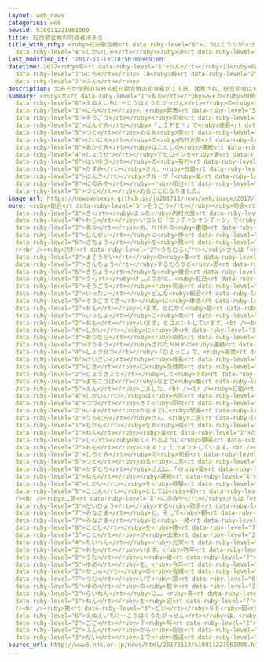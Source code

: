 ```yaml
---
layout: web_news
categories: web
newsid: k10011221961000
title: 紅白歌合戦の司会者決まる
title_with_ruby: <ruby>紅白歌合戦<rt data-ruby-level="6">こうはくうたがっせん</rt></ruby>の<ruby>司会者<rt
  data-ruby-level="4">しかいしゃ</rt></ruby><ruby>決<rt data-ruby-level="3">き</rt></ruby>まる
last_modified_at: '2017-11-13T18:56:00+09:00'
datetime: 2017<ruby>年<rt data-ruby-level="1">ねん</rt></ruby>11<ruby>月<rt data-ruby-level="1">がつ</rt></ruby>13<ruby>日<rt
  data-ruby-level="1">にち</rt></ruby> 18<ruby>時<rt data-ruby-level="2">じ</rt></ruby>56<ruby>分<rt
  data-ruby-level="2">ふん</rt></ruby>
description: 大みそか恒例のＮＨＫ紅白歌合戦の司会者が１３日、発表され、総合司会はＮＨＫの番組「ＬＩＦＥ！」で座長を務めるお笑い芸人の内村光良さん、紅組はことしの連続テレビ小説でヒロインを演じた俳優の有村架純さん、白組は人気グループ「嵐」のメンバー、二宮和也さんが務めることになりました。
summary: <ruby>大<rt data-ruby-level="1">おお</rt></ruby>みそか<ruby>恒例<rt data-ruby-level="7">こうれい</rt></ruby>の<ruby>ＮＨＫ紅白歌合戦<rt
  data-ruby-level="6">えぬえいちけーこうはくうたがっせん</rt></ruby>の<ruby>司会者<rt data-ruby-level="4">しかいしゃ</rt></ruby>が１３<ruby>日<rt
  data-ruby-level="1">にち</rt></ruby>、<ruby>発表<rt data-ruby-level="3">はっぴょう</rt></ruby>され、<ruby>総合<rt
  data-ruby-level="5">そうごう</rt></ruby><ruby>司会<rt data-ruby-level="4">しかい</rt></ruby>はＮＨＫの<ruby>番組<rt
  data-ruby-level="2">ばんぐみ</rt></ruby>「ＬＩＦＥ！」で<ruby>座長<rt data-ruby-level="6">ざちょう</rt></ruby>を<ruby>務<rt
  data-ruby-level="5">つと</rt></ruby>めるお<ruby>笑<rt data-ruby-level="4">わら</rt></ruby>い<ruby>芸人<rt
  data-ruby-level="4">げいにん</rt></ruby>の<ruby>内村光良<rt data-ruby-level="8">うちむらてるよし</rt></ruby>さん、<ruby>紅組<rt
  data-ruby-level="8">あかぐみ</rt></ruby>はことしの<ruby>連続<rt data-ruby-level="4">れんぞく</rt></ruby>テレビ<ruby>小説<rt
  data-ruby-level="4">しょうせつ</rt></ruby>でヒロインを<ruby>演<rt data-ruby-level="5">えん</rt></ruby>じた<ruby>俳優<rt
  data-ruby-level="6">はいゆう</rt></ruby>の<ruby>有村<rt data-ruby-level="3">ありむら</rt></ruby><ruby>架純<rt
  data-ruby-level="8">かすみ</rt></ruby>さん、<ruby>白組<rt data-ruby-level="2">しろぐみ</rt></ruby>は<ruby>人気<rt
  data-ruby-level="1">にんき</rt></ruby>グループ「<ruby>嵐<rt data-ruby-level="7">あらし</rt></ruby>」のメンバー、<ruby>二宮<rt
  data-ruby-level="8">にのみや</rt></ruby><ruby>和也<rt data-ruby-level="8">かずなり</rt></ruby>さんが<ruby>務<rt
  data-ruby-level="5">つと</rt></ruby>めることになりました。
image_url: https://newswebeasy.github.io/ja201711/news/web/image/2017/11/13/K10011221961_1711131718_1711131719_01_02.jpg
more: <ruby>総合<rt data-ruby-level="5">そうごう</rt></ruby><ruby>司会<rt data-ruby-level="4">しかい</rt></ruby>に<ruby>決<rt
  data-ruby-level="3">き</rt></ruby>まった<ruby>内村光良<rt data-ruby-level="8">うちむらてるよし</rt></ruby>さんはお<ruby>笑<rt
  data-ruby-level="4">わら</rt></ruby>いコンビ「ウッチャンナンチャン」で<ruby>人気<rt data-ruby-level="1">にんき</rt></ruby>を<ruby>集<rt
  data-ruby-level="3">あつ</rt></ruby>め、ＮＨＫの<ruby>番組<rt data-ruby-level="2">ばんぐみ</rt></ruby>「ＬＩＦＥ！～<ruby>人生<rt
  data-ruby-level="1">じんせい</rt></ruby>に<ruby>捧<rt data-ruby-level="8">ささ</rt></ruby>げるコント～」では<ruby>座長<rt
  data-ruby-level="6">ざちょう</rt></ruby>を<ruby>務<rt data-ruby-level="5">つと</rt></ruby>めています。<br
  /><br /><ruby>内村<rt data-ruby-level="2">うちむら</rt></ruby>さんは「<ruby>全<rt data-ruby-level="3">まった</rt></ruby>く<ruby>予想外<rt
  data-ruby-level="3">よそうがい</rt></ruby>の<ruby>事<rt data-ruby-level="3">こと</rt></ruby>でした。すごく<ruby>緊張<rt
  data-ruby-level="7">きんちょう</rt></ruby>するだろうと<ruby>思<rt data-ruby-level="2">おも</rt></ruby>いましたが、<ruby>貴重<rt
  data-ruby-level="6">きちょう</rt></ruby>な<ruby>機会<rt data-ruby-level="4">きかい</rt></ruby>なのでお<ruby>受<rt
  data-ruby-level="3">う</rt></ruby>けしようかと。<ruby>紅白<rt data-ruby-level="6">こうはく</rt></ruby>の<ruby>総合<rt
  data-ruby-level="5">そうごう</rt></ruby><ruby>司会<rt data-ruby-level="4">しかい</rt></ruby>とは<ruby>一体<rt
  data-ruby-level="2">いったい</rt></ruby>どんな<ruby>総合<rt data-ruby-level="5">そうごう</rt></ruby>なのか、<ruby>総合的<rt
  data-ruby-level="5">そうごうてき</rt></ruby>に<ruby>体感<rt data-ruby-level="3">たいかん</rt></ruby>してみようと<ruby>思<rt
  data-ruby-level="2">おも</rt></ruby>います。とにかく<ruby>皆<rt data-ruby-level="7">みな</rt></ruby>さんと<ruby>一緒<rt
  data-ruby-level="7">いっしょ</rt></ruby>に<ruby>楽<rt data-ruby-level="2">たの</rt></ruby>しもうと<ruby>思<rt
  data-ruby-level="2">おも</rt></ruby>います」とコメントしています。<br /><br /><ruby>紅組<rt data-ruby-level="8">あかぐみ</rt></ruby>の<ruby>司会<rt
  data-ruby-level="4">しかい</rt></ruby>に<ruby>決<rt data-ruby-level="3">き</rt></ruby>まった<ruby>有村<rt
  data-ruby-level="3">ありむら</rt></ruby><ruby>架純<rt data-ruby-level="8">かすみ</rt></ruby>さんは、ことし<ruby>放送<rt
  data-ruby-level="3">ほうそう</rt></ruby>されたＮＨＫの<ruby>連続<rt data-ruby-level="4">れんぞく</rt></ruby>テレビ<ruby>小説<rt
  data-ruby-level="4">しょうせつ</rt></ruby>「ひよっこ」で、<ruby>高度<rt data-ruby-level="3">こうど</rt></ruby><ruby>経済<rt
  data-ruby-level="6">けいざい</rt></ruby><ruby>成長<rt data-ruby-level="4">せいちょう</rt></ruby>の<ruby>時期<rt
  data-ruby-level="3">じき</rt></ruby>に<ruby>茨城県<rt data-ruby-level="8">いばらきけん</rt></ruby>から<ruby>上京<rt
  data-ruby-level="2">じょうきょう</rt></ruby>して<ruby>下町<rt data-ruby-level="1">したまち</rt></ruby>の<ruby>町工場<rt
  data-ruby-level="2">まちこうば</rt></ruby>などで<ruby>働<rt data-ruby-level="4">はたら</rt></ruby>くヒロインを<ruby>演<rt
  data-ruby-level="5">えん</rt></ruby>じました。<br /><br /><ruby>紅組<rt data-ruby-level="8">あかぐみ</rt></ruby>の<ruby>司会<rt
  data-ruby-level="4">しかい</rt></ruby>は<ruby>去年<rt data-ruby-level="3">きょねん</rt></ruby>に<ruby>続<rt
  data-ruby-level="4">つづ</rt></ruby>き２<ruby>回目<rt data-ruby-level="2">かいめ</rt></ruby>で、「<ruby>今<rt
  data-ruby-level="2">いま</rt></ruby>からすでに<ruby>緊張<rt data-ruby-level="7">きんちょう</rt></ruby>していますが、<ruby>内村<rt
  data-ruby-level="2">うちむら</rt></ruby>さん、<ruby>二宮<rt data-ruby-level="8">にのみや</rt></ruby>さんのお<ruby>力<rt
  data-ruby-level="1">ちから</rt></ruby>をお<ruby>借<rt data-ruby-level="4">か</rt></ruby>りしながら、２０１７<ruby>年<rt
  data-ruby-level="1">ねん</rt></ruby><ruby>楽<rt data-ruby-level="2">たの</rt></ruby>しく<ruby>締<rt
  data-ruby-level="7">し</rt></ruby>めくくれるように<ruby>頑張<rt data-ruby-level="7">がんば</rt></ruby>りたいと<ruby>思<rt
  data-ruby-level="2">おも</rt></ruby>います！」とコメントしています。<br /><br /><ruby>一方<rt data-ruby-level="2">いっぽう</rt></ruby>、<ruby>白組<rt
  data-ruby-level="2">しろぐみ</rt></ruby>の<ruby>司会<rt data-ruby-level="4">しかい</rt></ruby>を<ruby>務<rt
  data-ruby-level="5">つと</rt></ruby>める<ruby>二宮<rt data-ruby-level="8">にのみや</rt></ruby><ruby>和也<rt
  data-ruby-level="8">かずなり</rt></ruby>さんは、「<ruby>嵐<rt data-ruby-level="7">あらし</rt></ruby>」のメンバーとして５<ruby>年<rt
  data-ruby-level="1">ねん</rt></ruby><ruby>連続<rt data-ruby-level="4">れんぞく</rt></ruby>で<ruby>司会<rt
  data-ruby-level="4">しかい</rt></ruby>を<ruby>経験<rt data-ruby-level="5">けいけん</rt></ruby>していますが、<ruby>個人<rt
  data-ruby-level="5">こじん</rt></ruby>としては<ruby>初<rt data-ruby-level="4">はじ</rt></ruby>めてです。<br
  /><br /><ruby>二宮<rt data-ruby-level="8">にのみや</rt></ruby>さんは「<ruby>今年<rt data-ruby-level="8">ことし</rt></ruby>を<ruby>代表<rt
  data-ruby-level="3">だいひょう</rt></ruby>する<ruby>歌手<rt data-ruby-level="2">かしゅ</rt></ruby>の<ruby>皆様<rt
  data-ruby-level="7">みなさま</rt></ruby>と、そして<ruby>観<rt data-ruby-level="4">かん</rt></ruby>てくださる<ruby>皆様<rt
  data-ruby-level="7">みなさま</rt></ruby>と<ruby>一緒<rt data-ruby-level="7">いっしょ</rt></ruby>に、<ruby>今年<rt
  data-ruby-level="8">ことし</rt></ruby>を<ruby>締<rt data-ruby-level="7">し</rt></ruby>めくくる<ruby>事<rt
  data-ruby-level="3">こと</rt></ruby>が<ruby>出来<rt data-ruby-level="2">でき</rt></ruby>るのを<ruby>大変<rt
  data-ruby-level="4">たいへん</rt></ruby><ruby>光栄<rt data-ruby-level="4">こうえい</rt></ruby>に<ruby>思<rt
  data-ruby-level="2">おも</rt></ruby>います。<ruby>昨年<rt data-ruby-level="4">さくねん</rt></ruby>から<ruby>歌<rt
  data-ruby-level="2">うた</rt></ruby>い<ruby>継<rt data-ruby-level="7">つ</rt></ruby>がれた<ruby>夢<rt
  data-ruby-level="5">ゆめ</rt></ruby>を、<ruby>今年<rt data-ruby-level="8">ことし</rt></ruby>も<ruby>歌手<rt
  data-ruby-level="2">かしゅ</rt></ruby>の<ruby>皆様<rt data-ruby-level="7">みなさま</rt></ruby>に<ruby>紡<rt
  data-ruby-level="7">つむ</rt></ruby>いで<ruby>頂<rt data-ruby-level="6">いただ</rt></ruby>き、たくさんの<ruby>夢<rt
  data-ruby-level="5">ゆめ</rt></ruby>の<ruby>数々<rt data-ruby-level="2">かずかず</rt></ruby>を<ruby>来年<rt
  data-ruby-level="2">らいねん</rt></ruby>に…。<ruby>笑<rt data-ruby-level="4">わら</rt></ruby>って２０１８<ruby>年<rt
  data-ruby-level="1">ねん</rt></ruby>を<ruby>迎<rt data-ruby-level="7">むか</rt></ruby>えましょう」などとコメントしています。<br
  /><br /><ruby>第<rt data-ruby-level="3">だい</rt></ruby>６８<ruby>回<rt data-ruby-level="2">かい</rt></ruby><ruby>ＮＨＫ紅白歌合戦<rt
  data-ruby-level="6">えぬえいちけーこうはくうたがっせん</rt></ruby>は、<ruby>大<rt data-ruby-level="1">おお</rt></ruby>みそかの<ruby>午後<rt
  data-ruby-level="2">ごご</rt></ruby>７<ruby>時<rt data-ruby-level="2">じ</rt></ruby>１５<ruby>分<rt
  data-ruby-level="2">ふん</rt></ruby>から<ruby>総合<rt data-ruby-level="5">そうごう</rt></ruby>テレビとラジオ<ruby>第<rt
  data-ruby-level="3">だい</rt></ruby>１で<ruby>放送<rt data-ruby-level="3">ほうそう</rt></ruby>されます。
source_url: http://www3.nhk.or.jp/news/html/20171113/k10011221961000.html
...
```

